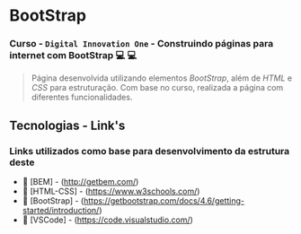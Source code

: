 # BootStrap #

### Curso - `Digital Innovation One` - **Construindo páginas para internet com BootStrap**  :computer: :computer:

>Página desenvolvida utilizando elementos *BootStrap*, além de *HTML* e *CSS* para estruturação. Com base no curso, realizada a página com diferentes funcionalidades.

## Tecnologias - Link's ##

### Links utilizados como base para desenvolvimento da estrutura deste ###

- :link: [BEM] - (http://getbem.com/)
- :link: [HTML-CSS] - (https://www.w3schools.com/)
- :link: [BootStrap] - (https://getbootstrap.com/docs/4.6/getting-started/introduction/)
- :link: [VSCode] - (https://code.visualstudio.com/)

